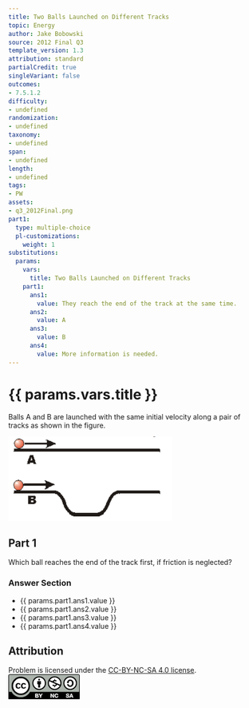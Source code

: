 ```yaml
---
title: Two Balls Launched on Different Tracks
topic: Energy
author: Jake Bobowski
source: 2012 Final Q3
template_version: 1.3
attribution: standard
partialCredit: true
singleVariant: false
outcomes:
- 7.5.1.2
difficulty:
- undefined
randomization:
- undefined
taxonomy:
- undefined
span:
- undefined
length:
- undefined
tags:
- PW
assets:
- q3_2012Final.png
part1:
  type: multiple-choice
  pl-customizations:
    weight: 1
substitutions:
  params:
    vars:
      title: Two Balls Launched on Different Tracks
    part1:
      ans1:
        value: They reach the end of the track at the same time.
      ans2:
        value: A
      ans3:
        value: B
      ans4:
        value: More information is needed.
---
```

# {{ params.vars.title }}
Balls A and B are launched with the same initial velocity along a pair of tracks as shown in the figure.

![Ball A is launched along a horizontal track while Ball B is launched along a u-shaped track.](q3_2012Final.png)

## Part 1

Which ball reaches the end of the track first, if friction is neglected?

### Answer Section

- {{ params.part1.ans1.value }}
- {{ params.part1.ans2.value }}
- {{ params.part1.ans3.value }}
- {{ params.part1.ans4.value }}

## Attribution

Problem is licensed under the [CC-BY-NC-SA 4.0 license](https://creativecommons.org/licenses/by-nc-sa/4.0/).<br> ![The Creative Commons 4.0 license requiring attribution-BY, non-commercial-NC, and share-alike-SA license.](https://raw.githubusercontent.com/firasm/bits/master/by-nc-sa.png)